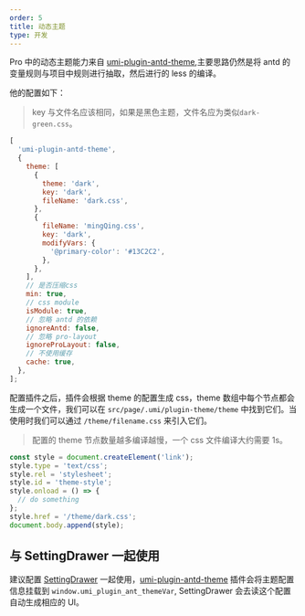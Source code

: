 ```yaml
---
order: 5
title: 动态主题
type: 开发
---
```


Pro 中的动态主题能力来自 [umi-plugin-antd-theme](https://github.com/chenshuai2144/umi-plugin-antd-theme),主要思路仍然是将 antd 的变量规则与项目中规则进行抽取，然后进行的 less 的编译。

他的配置如下：

> key 与文件名应该相同，如果是黑色主题，文件名应为类似`dark-green.css`。

```js
[
  'umi-plugin-antd-theme',
  {
    theme: [
      {
        theme: 'dark',
        key: 'dark',
        fileName: 'dark.css',
      },
      {
        fileName: 'mingQing.css',
        key: 'dark',
        modifyVars: {
          '@primary-color': '#13C2C2',
        },
      },
    ],
    // 是否压缩css
    min: true,
    // css module
    isModule: true,
    // 忽略 antd 的依赖
    ignoreAntd: false,
    // 忽略 pro-layout
    ignoreProLayout: false,
    // 不使用缓存
    cache: true,
  },
];
```

配置插件之后，插件会根据 theme 的配置生成 css，theme 数组中每个节点都会生成一个文件，我们可以在 `src/page/.umi/plugin-theme/theme` 中找到它们。当使用时我们可以通过 `/theme/filename.css` 来引入它们。

> 配置的 theme 节点数量越多编译越慢，一个 css 文件编译大约需要 1s。

```js
const style = document.createElement('link');
style.type = 'text/css';
style.rel = 'stylesheet';
style.id = 'theme-style';
style.onload = () => {
  // do something
};
style.href = '/theme/dark.css';
document.body.append(style);
```

## 与 SettingDrawer 一起使用

建议配置 [SettingDrawer](https://github.com/ant-design/ant-design-pro-layout#settingdrawer) 一起使用，[umi-plugin-antd-theme](https://github.com/chenshuai2144/umi-plugin-antd-theme) 插件会将主题配置信息挂载到 `window.umi_plugin_ant_themeVar`, SettingDrawer 会去读这个配置自动生成相应的 UI。
